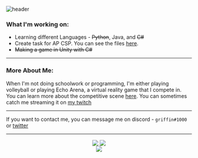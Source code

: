 
![header](https://capsule-render.vercel.app/api?type=waving&color=timeGradient&height=300&section=header&text=griffin&fontSize=90)


### What I'm working on: 
* Learning different Languages - ~~Python~~, Java, and ~~C#~~
* Create task for AP CSP. You can see the files [here](https://github.com/gr1ffin/MathTask).
* ~~Making a game in Unity with C#~~
***
### More About Me: 
When I'm not doing schoolwork or programming, I'm either playing volleyball or playing Echo Arena, a virtual reality game that I compete in. You can learn more about the competitive scene [here](https://vrmasterleague.com/echoarena/). You can sometimes catch me streaming it on [my twitch](https://twitch.tv/gr1ffinvr)
***

If you want to contact me, you can message me on discord - ``griffin#1000`` or [twitter](https://twitter.com/gr1ffinvr)


***
<p align="center">
<img align="center" src="https://github-readme-stats.vercel.app/api?username=gr1ffin&show_icons=true&title_color=c792ea&text_color=f8f8f2&bg_color=20232a&icon_color=a960ff">
<img align="center" src="https://github-readme-stats.vercel.app/api/wakatime?username=gr1ffin&title_color=c792ea&text_color=f8f8f2&bg_color=20232a&icon_color=a960ff&v=2&layout=compact" />
  <br>
<img align="center" src="https://github-readme-stats.vercel.app/api/top-langs/?username=gr1ffin&title_color=c792ea&text_color=f8f8f2&bg_color=20232a&icon_color=a960ff" />
  
 </p>



